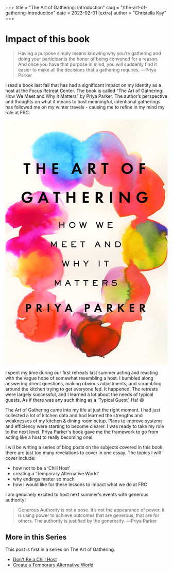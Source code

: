 +++
title = "The Art of Gathering: Introduction"
slug = "/the-art-of-gathering-introduction"
date = 2023-02-01
[extra]
author = "Christella Kay"
+++

# Impact of this book

> Having a purpose simply means knowing why you’re gathering and doing your participants the honor of being convened for a reason. And once you have that purpose in mind, you will suddenly find it easier to make all the decisions that a gathering requires. ―Priya Parker

I read a book last fall that has had a significant impact on my identity as a host at the Focus Retreat Center. The book is called “The Art of Gathering: How We Meet and Why it Matters” by Priya Parker. The author’s perspective and thoughts on what it means to host meaningful, intentional gatherings has followed me on my winter travels - causing me to refine in my mind my role at FRC.

![Cover of the book The Art of Gathering](taog-book-cover.jpg)

I spent my time during our first retreats last summer acting and reacting with the vague hope of somewhat resembling a host. I bumbled along answering direct questions, making obvious adjustments, and scrambling around the kitchen trying to get everyone fed. It happened. The retreats were largely successful, and I learned a lot about the needs of typical guests. As if there was any such thing as a ‘Typical Guest’, Ha! 😄

The Art of Gathering came into my life at just the right moment. I had just collected a lot of kitchen data and had learned the strengths and weaknesses of my kitchen & dining room setup. Plans to improve systems and efficiency were starting to become clearer. I was ready to take my role to the next level. Priya Parker's book gave me the framework to go from acting like a host to really becoming one!

I will be writing a series of blog posts on the subjects covered in this book, there are just too many revelations to cover in one essay. The topics I will cover include:

* how not to be a ‘Chill Host’
* creating a ‘Temporary Alternative World’
* why endings matter so much
* how I would like for these lessons to impact what we do at FRC

I am genuinely excited to host next summer's events with generous authority!

> Generous Authority is not a pose. It’s not the appearance of power. It is using power to achieve outcomes that are generous, that are for others. The authority is justified by the generosity. ―Priya Parker

## More in this Series

This post is first in a series on The Art of Gathering.

* [Don't Be a Chill Host](/blog/dont-be-a-chill-host/)
* [Create a Temporary Alternative World](/blog/create-a-temporary-alternative-world/)
